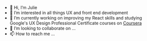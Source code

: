 - 👋 Hi, I’m Julie
- 👀 I’m interested in all things UX and front end development
- 🌱 I’m currently working on improving my React skills and studying Google's UX Design Professional Certificate courses on [Coursera](https://www.coursera.org/professional-certificates/google-ux-design)
- 💞️ I’m looking to collaborate on ...
- 📫 How to reach me ...

<!---
robojukie/robojukie is a ✨ special ✨ repository because its `README.md` (this file) appears on your GitHub profile.
You can click the Preview link to take a look at your changes.
--->
